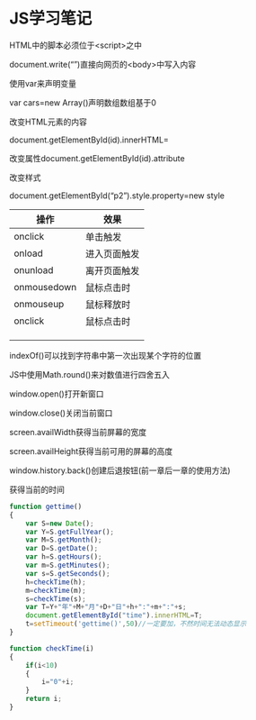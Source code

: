 # JS学习笔记

HTML中的脚本必须位于\<script>之中

document.write(“”)直接向网页的\<body>中写入内容

使用var来声明变量

var cars=new Array()声明数组数组基于0

改变HTML元素的内容

document.getElementById(id).innerHTML=

改变属性document.getElementById(id).attribute

改变样式

document.getElementById(“p2”).style.property=new style

| 操作        | 效果         |
| ----------- | ------------ |
| onclick     | 单击触发     |
| onload      | 进入页面触发 |
| onunload    | 离开页面触发 |
| onmousedown | 鼠标点击时   |
| onmouseup   | 鼠标释放时   |
| onclick     | 鼠标点击时   |
|             |              |
|             |              |
|             |              |

indexOf()可以找到字符串中第一次出现某个字符的位置

JS中使用Math.round()来对数值进行四舍五入

window.open()打开新窗口

window.close()关闭当前窗口

screen.availWidth获得当前屏幕的宽度

screen.availHeight获得当前可用的屏幕的高度

window.history.back()创建后退按钮(前一章后一章的使用方法)

获得当前的时间

```javascript
function gettime()
{
	var S=new Date();
	var Y=S.getFullYear();
	var M=S.getMonth();
	var D=S.getDate();
	var h=S.getHours();
	var m=S.getMinutes();
	var s=S.getSeconds();
	h=checkTime(h);
	m=checkTime(m);
	s=checkTime(s);
	var T=Y+"年"+M+"月"+D+"日"+h+":"+m+":"+s;
	document.getElementById("time").innerHTML=T;
	t=setTimeout('gettime()',50)//一定要加，不然时间无法动态显示
}

function checkTime(i)
{
	if(i<10)
	{
		i="0"+i;
	}
	return i;
}
```







